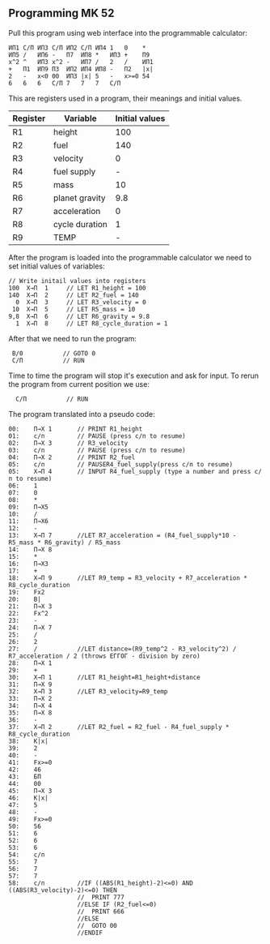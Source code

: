 ## Programming MK 52

Pull this program using web interface into the programmable calculator:
```
ИП1 С/П ИП3 С/П ИП2 С/П ИП4 1   0    *
ИП5 /   ИП6 -   П7  ИП8 *   ИП3 +    П9
x^2 ^   ИП3 x^2 -   ИП7 /   2   /    ИП1
+   П1  ИП9 П3  ИП2 ИП4 ИП8 -   П2   |x|
2   -   x<0 00  ИП3 |x| 5   -   x>=0 54
6   6   6   С/П 7   7   7   С/П
```

This are registers used in a program, their meanings and initial values. 

Register|Variable|Initial values
--------|--------|-----
R1|height|100
R2|fuel|140
R3|velocity|0
R4|fuel supply|-
R5|mass|10
R6|planet gravity|9.8
R7|acceleration|0
R8|cycle duration|1
R9|TEMP|-


After the program is loaded into the programmable calculator we need to set
initial values of variables:
 
```
// Write initail values into registers 
100  X→П  1     // LET R1_height = 100
140  X→П  2     // LET R2_fuel = 140
  0  X→П  3     // LET R3_velocity = 0
 10  X→П  5     // LET R5_mass = 10
9,8  X→П  6     // LET R6_gravity = 9.8
  1  X→П  8     // LET R8_cycle_duration = 1
 ```

After that we need to run the program:
 ```
  В/0           // GOTO 0
  С/П           // RUN
 ```
 
 Time to time the program will stop it's execution and ask for input.
 To rerun the program from current position we use:
 ```
   С/П           // RUN
 ```
 
 The program translated into a pseudo code:
 ```
 00:    П→Х 1       // PRINT R1_height
 01:    с/п         // PAUSE (press с/п to resume)
 02:    П→Х 3       // R3_velocity    
 03:    с/п         // PAUSE (press с/п to resume)
 04:    П→Х 2       // PRINT R2_fuel
 05:    с/п         // PAUSER4_fuel_supply(press с/п to resume)
 05:    Х→П 4	    // INPUT R4_fuel_supply (type a number and press с/п to resume)
 06:    1
 07:    0
 08:    *
 09:    П→Х5
 10:    /
 11:    П→Х6
 12:    -
 13:    Х→П 7	    //LET R7_acceleration = (R4_fuel_supply*10 - R5_mass * R6_gravity) / R5_mass
 14:    П→Х 8
 15:    *
 16:    П→Х3
 17:    +
 18:    Х→П 9       //LET R9_temp = R3_velocity + R7_acceleration * R8_cycle_duration
 19:    Fx2
 20:    В|
 21:    П→Х 3
 22:    Fx^2
 23:    -
 24:    П→Х 7
 25:    /
 26:    2
 27:    /	        //LET distance=(R9_temp^2 - R3_velocity^2) / R7_acceleration / 2 (throws ЕГГОГ - division by zero)
 28:    П→Х 1
 29:    +
 30:    Х→П 1	    //LET R1_height=R1_height+distance
 31:    П→Х 9
 32:    Х→П 3	    //LET R3_velocity=R9_temp
 33:    П→Х 2
 34:    П→Х 4
 35:    П→Х 8
 36:    -
 37:    Х→П 2	    //LET R2_fuel = R2_fuel - R4_fuel_supply * R8_cycle_duration
 38:    K|x|
 39:    2
 40:    -
 41:    Fx>=0
 42:    46
 43:    БП
 44:    00
 45:    П→Х 3
 46:    К|x|
 47:    5
 48:    -
 49:    Fx>=0
 50:    56
 51:    6
 52:    6
 53:    6
 54:    c/п
 55:    7
 56:    7
 57:    7
 58:    с/п	        //IF ((ABS(R1_height)-2)<=0) AND ((ABS(R3_velocity)-2)<=0) THEN 
                    //  PRINT 777
                    //ELSE IF (R2_fuel<=0)
                    //  PRINT 666
                    //ELSE
                    //  GOTO 00
                    //ENDIF
 ```